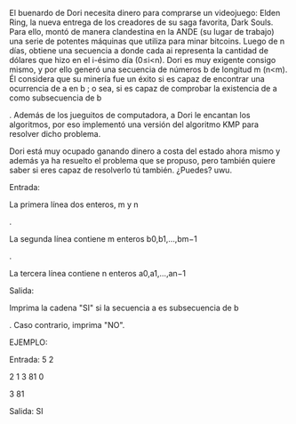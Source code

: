 El buenardo de Dori necesita dinero para comprarse un videojuego: Elden Ring, la nueva entrega de los creadores de su saga favorita, Dark Souls. Para ello, montó de manera clandestina en la ANDE (su lugar de trabajo) una serie de potentes máquinas que utiliza para minar bitcoins. Luego de n días, obtiene una secuencia  a donde cada ai representa la cantidad de dólares que hizo en el i-ésimo día  (0≤i<n). Dori es muy exigente consigo mismo, y por ello generó una secuencia de números b de longitud m (n<m). Él considera que su minería fue un éxito si es capaz de encontrar una ocurrencia de a en b ; o sea, si es capaz de comprobar la existencia de a como subsecuencia de b

. Además de los jueguitos de computadora, a Dori le encantan los algoritmos, por eso implementó una versión del algoritmo KMP para resolver dicho problema. 

Dori está muy ocupado ganando dinero a costa del estado ahora mismo y además ya ha resuelto el problema que se propuso, pero también quiere saber si eres capaz de resolverlo tú también. ¿Puedes? uwu. 


Entrada:

La primera línea dos enteros, m
y n

. 

La segunda línea contiene m
enteros b0,b1,…,bm−1

.

La tercera línea contiene n
enteros a0,a1,…,an−1

Salida:

Imprima la cadena "SI" si la secuencia a
es subsecuencia de b

. Caso contrario, imprima "NO".


EJEMPLO:

Entrada: 
5 2

2 1 3 81 0

3 81

Salida:
SI


